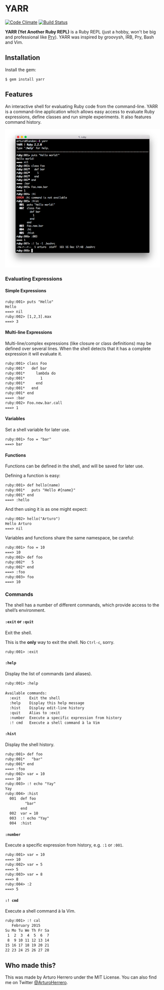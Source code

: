 # YARR

[![Code Climate](https://codeclimate.com/github/arturoherrero/yarr/badges/gpa.svg)](https://codeclimate.com/github/arturoherrero/yarr)
[![Build Status](https://travis-ci.org/arturoherrero/yarr.svg)](https://travis-ci.org/arturoherrero/yarr)

**YARR (Yet Another Ruby REPL)** is a Ruby REPL (just a hobby, won't be big and
professional like [Pry][1]). YARR was inspired by groovysh, IRB, Pry, Bash and Vim.

## Installation

Install the gem:

```
$ gem install yarr
```

## Features

An interactive shell for evaluating Ruby code from the command-line. YARR is a
command-line application which allows easy access to evaluate Ruby expressions,
define classes and run simple experiments. It also features command history.

![yarr](yarr.png)

### Evaluating Expressions

#### Simple Expressions

```
ruby:001> puts "Hello"
Hello
===> nil
ruby:002> [1,2,3].max
===> 3
```

#### Multi-line Expressions

Multi-line/complex expressions (like closure or class definitions) may be
defined over several lines. When the shell detects that it has a complete
expression it will evaluate it.

```
ruby:001> class Foo
ruby:001*   def bar
ruby:001*     lambda do
ruby:001*       1
ruby:001*     end
ruby:001*   end
ruby:001* end
===> :bar
ruby:002> Foo.new.bar.call
===> 1
```

#### Variables

Set a shell variable for later use.

```
ruby:001> foo = "bar"
===> bar
```

#### Functions

Functions can be defined in the shell, and will be saved for later use.

Defining a function is easy:

```
ruby:001> def hello(name)
ruby:001*   puts "Hello #{name}"
ruby:001* end
===> :hello
```

And then using it is as one might expect:

```
ruby:002> hello("Arturo")
Hello Arturo
===> nil
```

Variables and functions share the same namespace, be careful:

```
ruby:001> foo = 10
===> 10
ruby:002> def foo
ruby:002*   5
ruby:002* end
===> :foo
ruby:003> foo
===> 10
```

### Commands

The shell has a number of different commands, which provide access to the shell’s
environment.

#### `:exit` or `:quit`

Exit the shell.

This is the **only** way to exit the shell. No `Ctrl-c`, sorry.

```
ruby:001> :exit
```

#### `:help`

Display the list of commands (and aliases).

```
ruby:001> :help

Available commands:
  :exit    Exit the shell
  :help    Display this help message
  :hist    Display edit-line history
  :quit    Alias to :exit
  :number  Execute a specific expression from history
  :! cmd   Execute a shell command à la Vim

```

#### `:hist`

Display the shell history.

```
ruby:001> def foo
ruby:001*   "bar"
ruby:001* end
===> :foo
ruby:002> var = 10
===> 10
ruby:003> :! echo "Yay"
Yay
ruby:004> :hist
  001  def foo
         "bar"
       end
  002  var = 10
  003  :! echo "Yay"
  004  :hist
```

#### `:number`

Execute a specific expression from history, e.g. `:1` or `:001`.

```
ruby:001> var = 10
===> 10
ruby:002> var = 5
===> 5
ruby:003> var = 8
===> 8
ruby:004> :2
===> 5
```

#### `:! cmd`

Execute a shell command à la Vim.

```
ruby:001> :! cal
   February 2015
Su Mo Tu We Th Fr Sa
 1  2  3  4  5  6  7
 8  9 10 11 12 13 14
15 16 17 18 19 20 21
22 23 24 25 26 27 28
```

## Who made this?

This was made by Arturo Herrero under the MIT License. You can also find me on
Twitter [@ArturoHerrero][2].


[1]: http://pryrepl.org/
[2]: https://twitter.com/ArturoHerrero

